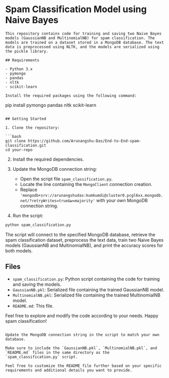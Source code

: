 # Spam Classification Model using Naive Bayes
```
This repository contains code for training and saving two Naive Bayes models (GaussianNB and MultinomialNB) for spam classification. The models are trained on a dataset stored in a MongoDB database. The text data is preprocessed using NLTK, and the models are serialized using the pickle library.

## Requirements

- Python 3.x
- pymongo
- pandas
- nltk
- scikit-learn

Install the required packages using the following command:

```
pip install pymongo pandas nltk scikit-learn
```

## Getting Started

1. Clone the repository:

```bash
git clone https://github.com/Arunangshu-Das/End-to-End-spam-classification.git
cd your-repo
```

2. Install the required dependencies.

3. Update the MongoDB connection string:
   - Open the script file `spam_classification.py`.
   - Locate the line containing the `MongoClient` connection creation.
   - Replace `'mongodb+srv://arunangshudas:kumkumdi@cluster0.pcgl6xx.mongodb.net/?retryWrites=true&w=majority'` with your own MongoDB connection string.

4. Run the script:

```bash
python spam_classification.py
```

The script will connect to the specified MongoDB database, retrieve the spam classification dataset, preprocess the text data, train two Naive Bayes models (GaussianNB and MultinomialNB), and print the accuracy scores for both models.

## Files

- `spam_classification.py`: Python script containing the code for training and saving the models.
- `GaussianNB.pkl`: Serialized file containing the trained GaussianNB model.
- `MultinomialNB.pkl`: Serialized file containing the trained MultinomialNB model.
- `README.md`: This file.

Feel free to explore and modify the code according to your needs. Happy spam classification!
```

Update the MongoDB connection string in the script to match your own database.

Make sure to include the `GaussianNB.pkl`, `MultinomialNB.pkl`, and `README.md` files in the same directory as the `spam_classification.py` script.

Feel free to customize the README file further based on your specific requirements and additional details you want to provide.
